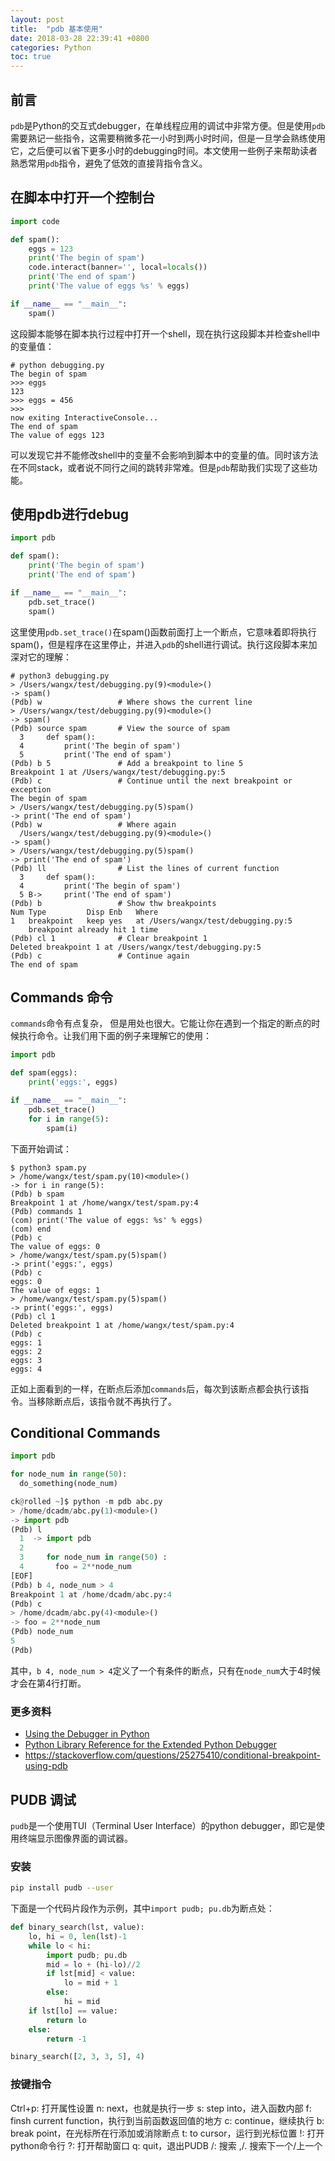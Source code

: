 ```yaml
---
layout: post
title:  "pdb 基本使用"
date: 2018-03-28 22:39:41 +0800 
categories: Python
toc: true
---
```


## 前言
`pdb`是Python的交互式debugger，在单线程应用的调试中非常方便。但是使用`pdb`需要熟记一些指令，这需要稍微多花一小时到两小时时间，但是一旦学会熟练使用它，之后便可以省下更多小时的debugging时间。本文使用一些例子来帮助读者熟悉常用`pdb`指令，避免了低效的直接背指令含义。

## 在脚本中打开一个控制台
```python
import code

def spam():
    eggs = 123
    print('The begin of spam')
    code.interact(banner='', local=locals())
    print('The end of spam')
    print('The value of eggs %s' % eggs)

if __name__ == "__main__":
    spam()
```
这段脚本能够在脚本执行过程中打开一个shell，现在执行这段脚本并检查shell中的变量值：
```
# python debugging.py
The begin of spam
>>> eggs
123
>>> eggs = 456
>>>
now exiting InteractiveConsole...
The end of spam
The value of eggs 123
```
可以发现它并不能修改shell中的变量不会影响到脚本中的变量的值。同时该方法在不同stack，或者说不同行之间的跳转非常难。但是`pdb`帮助我们实现了这些功能。

## 使用pdb进行debug
```python
import pdb

def spam():
    print('The begin of spam')
    print('The end of spam')

if __name__ == "__main__":
    pdb.set_trace()
    spam()
```
这里使用`pdb.set_trace()`在spam()函数前面打上一个断点，它意味着即将执行spam()，但是程序在这里停止，并进入`pdb`的shell进行调试。执行这段脚本来加深对它的理解：
```
# python3 debugging.py
> /Users/wangx/test/debugging.py(9)<module>()
-> spam()
(Pdb) w                 # Where shows the current line
> /Users/wangx/test/debugging.py(9)<module>()
-> spam()
(Pdb) source spam       # View the source of spam
  3  	def spam():
  4  	    print('The begin of spam')
  5  	    print('The end of spam')
(Pdb) b 5               # Add a breakpoint to line 5
Breakpoint 1 at /Users/wangx/test/debugging.py:5
(Pdb) c                 # Continue until the next breakpoint or exception
The begin of spam
> /Users/wangx/test/debugging.py(5)spam()
-> print('The end of spam')
(Pdb) w                 # Where again
  /Users/wangx/test/debugging.py(9)<module>()
-> spam()
> /Users/wangx/test/debugging.py(5)spam()
-> print('The end of spam')
(Pdb) ll                # List the lines of current function
  3  	def spam():
  4  	    print('The begin of spam')
  5 B->	    print('The end of spam')
(Pdb) b                 # Show thw breakpoints
Num Type         Disp Enb   Where
1   breakpoint   keep yes   at /Users/wangx/test/debugging.py:5
	breakpoint already hit 1 time
(Pdb) cl 1              # Clear breakpoint 1
Deleted breakpoint 1 at /Users/wangx/test/debugging.py:5
(Pdb) c                 # Continue again
The end of spam
```

## Commands 命令
`commands`命令有点复杂， 但是用处也很大。它能让你在遇到一个指定的断点的时候执行命令。让我们用下面的例子来理解它的使用：

```python
import pdb

def spam(eggs):
    print('eggs:', eggs)

if __name__ == "__main__":
    pdb.set_trace()
    for i in range(5):
        spam(i)
```
下面开始调试：
```
$ python3 spam.py
> /home/wangx/test/spam.py(10)<module>()
-> for i in range(5):
(Pdb) b spam
Breakpoint 1 at /home/wangx/test/spam.py:4
(Pdb) commands 1
(com) print('The value of eggs: %s' % eggs)
(com) end
(Pdb) c
The value of eggs: 0
> /home/wangx/test/spam.py(5)spam()
-> print('eggs:', eggs)
(Pdb) c
eggs: 0
The value of eggs: 1
> /home/wangx/test/spam.py(5)spam()
-> print('eggs:', eggs)
(Pdb) cl 1
Deleted breakpoint 1 at /home/wangx/test/spam.py:4
(Pdb) c
eggs: 1
eggs: 2
eggs: 3
eggs: 4
```
正如上面看到的一样，在断点后添加`commands`后，每次到该断点都会执行该指令。当移除断点后，该指令就不再执行了。


## Conditional Commands

```python
import pdb

for node_num in range(50):
  do_something(node_num)
```

```python
ck@rolled ~]$ python -m pdb abc.py
> /home/dcadm/abc.py(1)<module>()
-> import pdb
(Pdb) l
  1  -> import pdb
  2
  3     for node_num in range(50) :
  4       foo = 2**node_num
[EOF]
(Pdb) b 4, node_num > 4
Breakpoint 1 at /home/dcadm/abc.py:4
(Pdb) c
> /home/dcadm/abc.py(4)<module>()
-> foo = 2**node_num
(Pdb) node_num 
5
(Pdb)
```

其中，``b 4, node_num > 4``定义了一个有条件的断点，只有在``node_num``大于4时候才会在第4行打断。

### 更多资料
* [Using the Debugger in Python](https://cse.msu.edu/~ahmedibr/__resources/spartanhackers-debugging-with-python.pdf)
* [Python Library Reference for the Extended Python Debugger](http://bashdb.sourceforge.net/pydb/pydb/lib/subsubsection-resume.html)
* <https://stackoverflow.com/questions/25275410/conditional-breakpoint-using-pdb>

## PUDB 调试

``pudb``是一个使用TUI（Terminal User Interface）的python debugger，即它是使用终端显示图像界面的调试器。

### 安装

```bash
pip install pudb --user
```

下面是一个代码片段作为示例，其中``import pudb; pu.db``为断点处：

```python
def binary_search(lst, value):
    lo, hi = 0, len(lst)-1
    while lo < hi:
        import pudb; pu.db
        mid = lo + (hi-lo)//2
        if lst[mid] < value:
            lo = mid + 1
        else:
            hi = mid
    if lst[lo] == value:
        return lo
    else:
        return -1

binary_search([2, 3, 3, 5], 4)
````

### 按键指令

Ctrl+p: 打开属性设置
n: next，也就是执行一步
s: step into，进入函数内部
f: finsh current function，执行到当前函数返回值的地方
c: continue，继续执行
b: break point，在光标所在行添加或消除断点
t: to cursor，运行到光标位置
!: 打开python命令行
?: 打开帮助窗口
q: quit，退出PUDB
/: 搜索
,/. 搜索下一个/上一个
